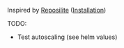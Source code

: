 Inspired by [Reposilite](https://reposilite.com/guide/about) ([Installation](https://reposilite.com/guide/kubernetes))

TODO:
- Test autoscaling (see helm values)